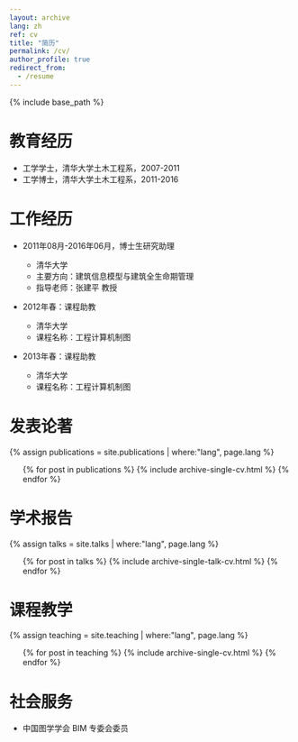 ```yaml
---
layout: archive
lang: zh
ref: cv
title: "简历"
permalink: /cv/
author_profile: true
redirect_from:
  - /resume
---
```


{% include base_path %}

教育经历
======
* 工学学士，清华大学土木工程系，2007-2011
* 工学博士，清华大学土木工程系，2011-2016

工作经历
======
* 2011年08月-2016年06月，博士生研究助理
  * 清华大学
  * 主要方向：建筑信息模型与建筑全生命期管理
  * 指导老师：张建平 教授

* 2012年春：课程助教
  * 清华大学
  * 课程名称：工程计算机制图

* 2013年春：课程助教
  * 清华大学
  * 课程名称：工程计算机制图

发表论著
======
  {% assign publications = site.publications | where:"lang", page.lang %}
  <ul>{% for post in publications %}
    {% include archive-single-cv.html %}
  {% endfor %}</ul>
  
学术报告
======
  {% assign talks = site.talks | where:"lang", page.lang %}
  <ul>{% for post in talks %}
    {% include archive-single-talk-cv.html %}
  {% endfor %}</ul>
  
课程教学
======
  {% assign teaching = site.teaching | where:"lang", page.lang %}
  <ul>{% for post in teaching %}
    {% include archive-single-cv.html %}
  {% endfor %}</ul>
  
社会服务
======
* 中国图学学会 BIM 专委会委员
